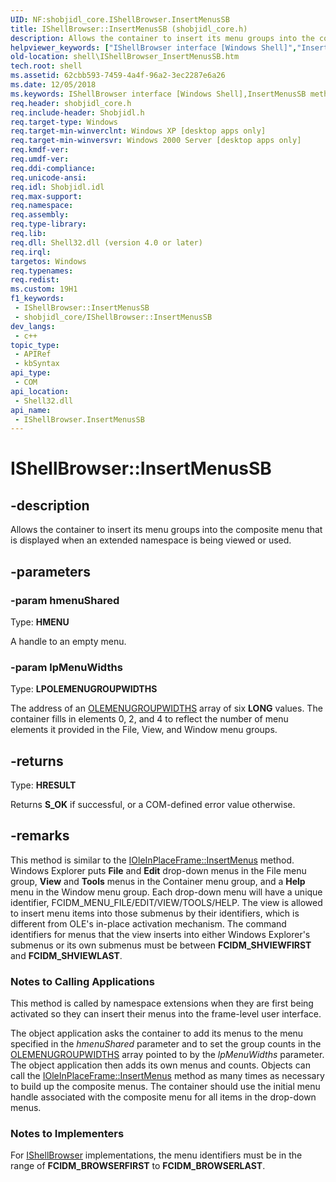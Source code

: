 ```yaml
---
UID: NF:shobjidl_core.IShellBrowser.InsertMenusSB
title: IShellBrowser::InsertMenusSB (shobjidl_core.h)
description: Allows the container to insert its menu groups into the composite menu that is displayed when an extended namespace is being viewed or used.
helpviewer_keywords: ["IShellBrowser interface [Windows Shell]","InsertMenusSB method","IShellBrowser.InsertMenusSB","IShellBrowser::InsertMenusSB","InsertMenusSB","InsertMenusSB method [Windows Shell]","InsertMenusSB method [Windows Shell]","IShellBrowser interface","_win32_IShellBrowser_InsertMenusSB","shell.IShellBrowser_InsertMenusSB","shobjidl_core/IShellBrowser::InsertMenusSB"]
old-location: shell\IShellBrowser_InsertMenusSB.htm
tech.root: shell
ms.assetid: 62cbb593-7459-4a4f-96a2-3ec2287e6a26
ms.date: 12/05/2018
ms.keywords: IShellBrowser interface [Windows Shell],InsertMenusSB method, IShellBrowser.InsertMenusSB, IShellBrowser::InsertMenusSB, InsertMenusSB, InsertMenusSB method [Windows Shell], InsertMenusSB method [Windows Shell],IShellBrowser interface, _win32_IShellBrowser_InsertMenusSB, shell.IShellBrowser_InsertMenusSB, shobjidl_core/IShellBrowser::InsertMenusSB
req.header: shobjidl_core.h
req.include-header: Shobjidl.h
req.target-type: Windows
req.target-min-winverclnt: Windows XP [desktop apps only]
req.target-min-winversvr: Windows 2000 Server [desktop apps only]
req.kmdf-ver: 
req.umdf-ver: 
req.ddi-compliance: 
req.unicode-ansi: 
req.idl: Shobjidl.idl
req.max-support: 
req.namespace: 
req.assembly: 
req.type-library: 
req.lib: 
req.dll: Shell32.dll (version 4.0 or later)
req.irql: 
targetos: Windows
req.typenames: 
req.redist: 
ms.custom: 19H1
f1_keywords:
 - IShellBrowser::InsertMenusSB
 - shobjidl_core/IShellBrowser::InsertMenusSB
dev_langs:
 - c++
topic_type:
 - APIRef
 - kbSyntax
api_type:
 - COM
api_location:
 - Shell32.dll
api_name:
 - IShellBrowser.InsertMenusSB
---
```


# IShellBrowser::InsertMenusSB


## -description

Allows the container to insert its menu groups into the composite menu that is displayed when an extended namespace is being viewed or used.

## -parameters

### -param hmenuShared

Type: <b>HMENU</b>

A handle to an empty menu.

### -param lpMenuWidths

Type: <b>LPOLEMENUGROUPWIDTHS</b>

The address of an <a href="https://docs.microsoft.com/windows/desktop/api/oleidl/ns-oleidl-olemenugroupwidths">OLEMENUGROUPWIDTHS</a> array of six <b>LONG</b> values. The container fills in elements 0, 2, and 4 to reflect the number of menu elements it provided in the File, View, and Window menu groups.

## -returns

Type: <b>HRESULT</b>

Returns <b>S_OK</b> if successful, or a COM-defined error value otherwise.

## -remarks

This method is similar to the <a href="https://docs.microsoft.com/windows/desktop/api/oleidl/nf-oleidl-ioleinplaceframe-insertmenus">IOleInPlaceFrame::InsertMenus</a> method. Windows Explorer puts <b>File</b> and <b>Edit</b> drop-down menus in the File menu group, <b>View</b> and <b>Tools</b> menus in the Container menu group, and a <b>Help</b> menu in the Window menu group. Each drop-down menu will have a unique identifier, FCIDM_MENU_FILE/EDIT/VIEW/TOOLS/HELP. The view is allowed to insert menu items into those submenus by their identifiers, which is different from OLE's in-place activation mechanism. The command identifiers for menus that the view inserts into either Windows Explorer's submenus or its own submenus must be between <b>FCIDM_SHVIEWFIRST</b> and <b>FCIDM_SHVIEWLAST</b>.

<h3><a id="Notes_to_Calling_Applications"></a><a id="notes_to_calling_applications"></a><a id="NOTES_TO_CALLING_APPLICATIONS"></a>Notes to Calling Applications</h3>
This method is called by namespace extensions when they are first being activated so they can insert their menus into the frame-level user interface.

The object application asks the container to add its menus to the menu specified in the <i>hmenuShared</i> parameter and to set the group counts in the <a href="https://docs.microsoft.com/windows/desktop/api/oleidl/ns-oleidl-olemenugroupwidths">OLEMENUGROUPWIDTHS</a> array pointed to by the <i>lpMenuWidths</i> parameter. The object application then adds its own menus and counts. Objects can call the <a href="https://docs.microsoft.com/windows/desktop/api/oleidl/nf-oleidl-ioleinplaceframe-insertmenus">IOleInPlaceFrame::InsertMenus</a> method as many times as necessary to build up the composite menus. The container should use the initial menu handle associated with the composite menu for all items in the drop-down menus.

<h3><a id="Notes_to_Implementers"></a><a id="notes_to_implementers"></a><a id="NOTES_TO_IMPLEMENTERS"></a>Notes to Implementers</h3>
For <a href="https://docs.microsoft.com/windows/desktop/api/shobjidl_core/nn-shobjidl_core-ishellbrowser">IShellBrowser</a> implementations, the menu identifiers must be in the range of <b>FCIDM_BROWSERFIRST</b> to <b>FCIDM_BROWSERLAST</b>.

